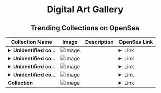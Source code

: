 <div align="center">

# Digital Art Gallery

## Trending Collections on OpenSea

| Collection Name                       | Image                                                                                     | Description                       | OpenSea Link                                                                                          |
|---------------------------------------|-------------------------------------------------------------------------------------------|-----------------------------------|--------------------------------------------------------------------------------------------------------|
| **<details><summary>Unidentified co...</summary>Unidentified contract 22c7dfdb-8e76-40fa-8a41-db783210427f</details>** | ![Image](https://i.seadn.io/s/raw/files/e9acf51ddce687ccf33c485e916aec1b.jpg?w=500&auto=format?w=200&auto=format) |  | <details><summary>Link</summary>[Unidentified contract 22c7dfdb-8e76-40fa-8a41-db783210427f](https://opensea.io/collection/unidentified-contract-22c7dfdb-8e76-40fa-8a41-db78)</details> |
| **<details><summary>Unidentified co...</summary>Unidentified contract 2f1764b5-2941-457c-b98b-465048769410</details>** | ![Image](https://i.seadn.io/s/raw/files/e9acf51ddce687ccf33c485e916aec1b.jpg?w=500&auto=format?w=200&auto=format) |  | <details><summary>Link</summary>[Unidentified contract 2f1764b5-2941-457c-b98b-465048769410](https://opensea.io/collection/unidentified-contract-2f1764b5-2941-457c-b98b-4650)</details> |
| **<details><summary>Unidentified co...</summary>Unidentified contract c09c7fb2-eec4-4c63-86fb-c8c92b02e895</details>** | ![Image](https://i.seadn.io/s/raw/files/a837708742ad8afcb35eb60ba787976d.jpg?w=500&auto=format?w=200&auto=format) |  | <details><summary>Link</summary>[Unidentified contract c09c7fb2-eec4-4c63-86fb-c8c92b02e895](https://opensea.io/collection/unidentified-contract-c09c7fb2-eec4-4c63-86fb-c8c9)</details> |
| **<details><summary>Unidentified co...</summary>Unidentified contract c2af0dbe-b530-45a3-ab38-5779a33577de</details>** | ![Image](https://i.seadn.io/s/raw/files/e9acf51ddce687ccf33c485e916aec1b.jpg?w=500&auto=format?w=200&auto=format) |  | <details><summary>Link</summary>[Unidentified contract c2af0dbe-b530-45a3-ab38-5779a33577de](https://opensea.io/collection/unidentified-contract-c2af0dbe-b530-45a3-ab38-5779)</details> |
| **Collection** | ![Image](https://i.seadn.io/s/raw/files/cf57d187551dd413e4295042fa0b97b2.jpg?w=500&auto=format?w=200&auto=format) |  | <details><summary>Link</summary>[Collection](https://opensea.io/collection/collection-1558)</details> |

</div>